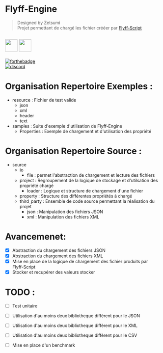 # Flyff-Engine

> Designed by Zetsumi </br>
> Projet permettant de chargé les fichier crééer par [Flyff-Script](https://github.com/zetsumi/Flyff-Scripts)

## <img src="https://raw.githubusercontent.com/isocpp/logos/master/cpp_logo.png" width="40" height="40"> <img src="https://upload.wikimedia.org/wikipedia/commons/c/c7/Windows_logo_-_2012.png" width="40" height="40">
[![forthebadge](http://forthebadge.com/images/badges/built-with-love.svg)](http://forthebadge.com)</br>
[![discord](https://discordapp.com/api/guilds/294405146300121088/widget.png)](https://discord.gg/fZP7TWq)</br>

# Organisation Repertoire Exemples :
* resource : Fichier de test valide
    * json
    * xml
    * header
    * text
* samples : Suite d'exemple d'utilisation de Flyff-Engine
    * Properties : Exemple de chargement et d'utilisation des propriété


# Organisation Repertoire Source :
* source
    * io
        * file : permet l'abstraction de chargement et lecture des fichiers
    * project : Regroupement de la logique de stockage et d'utilsation des propriété chargé
        * loader : Logique et structure de chargement d'une fichier
    * property : Structure des différentes propriétés à chargé
    * third_party : Ensemble de code source permettant la réalisation du projet
        * json : Manipulation des fichiers JSON
        * xml : Manipulation des fichiers XML


# Avancemenet:
- [x] Abstraction du chargement des fichiers JSON
- [x] Abstraction du chargement des fichiers XML
- [x] Mise en place de la logique de chargement des fichier produits par Flyff-Script
- [x] Stocker et recupérer des valeurs stocker

# TODO :
- [ ] Test unitaire
- [ ] Utilisation d'au moins deux bibliotheque différent pour le JSON
- [ ] Utilisation d'au moins deux bibliotheque différent pour le XML
- [ ] Utilisation d'au moins deux bibliotheque différent pour le CSV
- [ ] Mise en place d'un benchmark


 